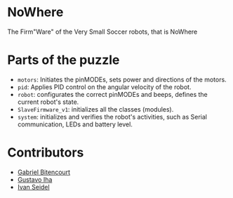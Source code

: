 # NoWhere
The Firm"Ware" of the Very Small Soccer robots, that is NoWhere


# Parts of the puzzle

* `motors`: Initiates the pinMODEs, sets power and directions of the motors.
* `pid`: Applies PID control on the angular velocity of the robot.
* `robot`: configurates the correct pinMODEs and beeps, defines the current robot's state.
* `SlaveFirmware_v1`: initializes all the classes (modules).
* `system`: initializes and verifies the robot's activities, such as Serial communication, LEDs and battery level.


# Contributors

* [Gabriel Bitencourt](https://github.com/gabriel-bitencs)
* [Gustavo Iha](https://github.com/gustavoiha)
* [Ivan Seidel](http://github.com/ivanseidel)
